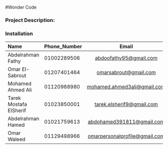 #Wonder Code

### Project Description:

### Installation
          
| Name  | Phone_Number | Email | CV |
| :------------ |---------------|:-----:|-------|
| Abdelrahman Fathy | 01002289506 | abdoofathy95@gmail.com | NA |
| Omar El-Sabrout   | 01207401464 | omarsabrout@gmail.com | [Link](https://drive.google.com/open?id=0B3CsxKrHFxKMRlo4cW01eWFyWFk&authuser=0 )| 
| Mohamed Ahmed Ali | 01120988980 | mohamed.ahmed3ali@gmail.com | NA |
| Tarek Mostafa ElSherif | 01023850001 | tarek.elsherif9@gmail.com | NA |
| Abdelrahman Hamed | 01021759613 | abdohamed391811@gmail.com | NA |
| Omar Waleed | 01129498966 | omarpersonalprofile@gmail.com | [Link](https://drive.google.com/file/d/0B0xp8zibHI5cV0dFSG4wZkF2cU0/view?usp=sharing)